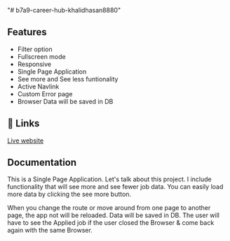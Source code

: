 "# b7a9-career-hub-khalidhasan8880" 

## Features

- Filter option
- Fullscreen mode
- Responsive
- Single Page Application
- See more and See less funtionality
- Active Navlink
- Custom Error page
- Browser Data will be saved in DB

## 🔗 Links
[Live website](tremendous-kitten.surge.sh)


## Documentation
This is a Single Page Application. Let's talk about this project. I include functionality that will see more and see fewer job data. You can easily load more data by clicking the see more button. 

When you change the route or move around from one page to another page, the app not will be reloaded. Data will be saved in DB. The user will have to see the Applied job if the user closed the Browser & come back again with the same Browser. 


